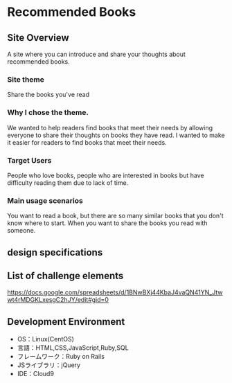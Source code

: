 # Recommended Books

## Site Overview
A site where you can introduce and share your thoughts about recommended books.

### Site theme
Share the books you've read

### Why I chose the theme.
We wanted to help readers find books that meet their needs by allowing everyone to share their thoughts on books they have read.
I wanted to make it easier for readers to find books that meet their needs.

### Target Users
People who love books, people who are interested in books but have difficulty reading them due to lack of time.

### Main usage scenarios
You want to read a book, but there are so many similar books that you don't know where to start.
When you want to share the books you read with someone.

## design specifications


## List of challenge elements
https://docs.google.com/spreadsheets/d/1BNwBXj44KbaJ4vaQN41YN_Jtwwt4rMDGKLxesgC2hJY/edit#gid=0

## Development Environment
- OS：Linux(CentOS)
- 言語：HTML,CSS,JavaScript,Ruby,SQL
- フレームワーク：Ruby on Rails
- JSライブラリ：jQuery
- IDE：Cloud9

